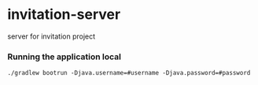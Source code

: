# invitation-server
server for invitation project

### Running the application local
```
./gradlew bootrun -Djava.username=#username -Djava.password=#password
```